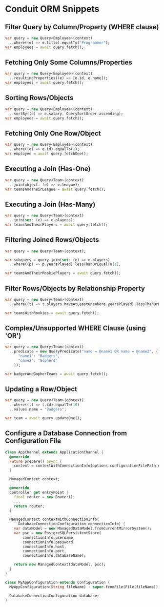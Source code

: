 # Conduit ORM Snippets

## Filter Query by Column/Property \(WHERE clause\)

```dart
var query = new Query<Employee>(context)
  ..where((e) => e.title).equalTo("Programmer");
var employees = await query.fetch();
```

## Fetching Only Some Columns/Properties

```dart
var query = new Query<Employee>(context)
  ..resultingProperties((e) => [e.id, e.name]);
var employees = await query.fetch();
```

## Sorting Rows/Objects

```dart
var query = new Query<Employee>(context)
  ..sortBy((e) => e.salary, QuerySortOrder.ascending);
var employees = await query.fetch();
```

## Fetching Only One Row/Object

```dart
var query = new Query<Employee>(context)
  ..where((e) => e.id).equalTo(1);
var employee = await query.fetchOne();
```

## Executing a Join \(Has-One\)

```dart
var query = new Query<Team>(context)
  ..join(object: (e) => e.league);
var teamsAndTheirLeague = await query.fetch();
```

## Executing a Join \(Has-Many\)

```dart
var query = new Query<Team>(context)
  ..join(set: (e) => e.players);
var teamsAndTheirPlayers = await query.fetch();
```

## Filtering Joined Rows/Objects

```dart
var query = new Query<Team>(context);

var subquery = query.join(set: (e) => e.players)
  ..where((p) => p.yearsPlayed).lessThanOrEqualTo(1);

var teamsAndTheirRookiePlayers = await query.fetch();
```

## Filter Rows/Objects by Relationship Property

```dart
var query = new Query<Team>(context)
  ..where((t) => t.players.haveAtLeastOneWhere.yearsPlayed).lessThanOrEqualTo(1);

var teamsWithRookies = await query.fetch();
```

## Complex/Unsupported WHERE Clause \(using 'OR'\)

```dart
var query = new Query<Team>(context)
  ..predicate = new QueryPredicate("name = @name1 OR name = @name2", {
      "name1": "Badgers",
      "name2": "Gophers"
    });

var badgerAndGopherTeams = await query.fetch();
```

## Updating a Row/Object

```dart
var query = new Query<Team>(context)
  ..where((t) => t.id).equalTo(10)
  ..values.name = "Badgers";

var team = await query.updateOne();
```

## Configure a Database Connection from Configuration File

```dart
class AppChannel extends ApplicationChannel {
  @override
  Future prepare() async {
    context = contextWithConnectionInfo(options.configurationFilePath.database);
  }

  ManagedContext context;

  @override
  Controller get entryPoint {
    final router = new Router();
    ...
    return router;
  }

  ManagedContext contextWithConnectionInfo(
      DatabaseConnectionConfiguration connectionInfo) {
    var dataModel = new ManagedDataModel.fromCurrentMirrorSystem();
    var psc = new PostgreSQLPersistentStore(
        connectionInfo.username,
        connectionInfo.password,
        connectionInfo.host,
        connectionInfo.port,
        connectionInfo.databaseName);

    return new ManagedContext(dataModel, psc);
  }
}

class MyAppConfiguration extends Configuration {
  MyAppConfiguration(String fileName) : super.fromFile(File(fileName));

  DatabaseConnectionConfiguration database;
}
```

